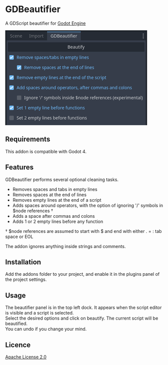 # GDBeautifier
A GDScript beautifier for [Godot Engine](https://github.com/godotengine/godot)

![image](assets/gd_beautifier_panel.png)

## Requirements
This addon is compatible with Godot 4.

## Features
GDBeautifier performs several optional cleaning tasks.
 * Removes spaces and tabs in empty lines
 * Removes spaces at the end of lines
 * Removes empty lines at the end of a script
 * Adds spaces around operators, with the option of ignoring '/' symbols in $node references †
 * Adds a space after commas and colons
 * Adds 1 or 2 empty lines before any function

† $node references are assumed to start with $ and end with either . = : tab space or EOL

The addon ignores anything inside strings and comments.

## Installation
Add the addons folder to your project, and enable it in the plugins panel of the project settings.

## Usage
The beautifier panel is in the top left dock. It appears when the script editor is visible and a script is selected.  
Select the desired options and click on beautify. The current script will be beautified.  
You can undo if you change your mind.

## Licence
[Apache License 2.0](LICENSE.md)
